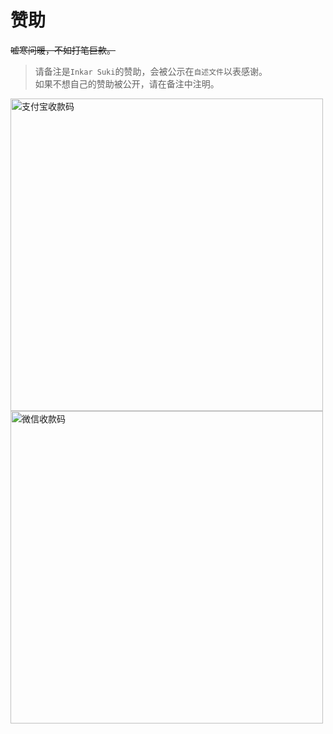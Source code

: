 # 赞助

~~嘘寒问暖，不如打笔巨款。~~

> 请备注是`Inkar Suki`的赞助，会被公示在`自述文件`以表感谢。
> <br>如果不想自己的赞助被公开，请在备注中注明。

<img src="https://inkar-suki.codethink.cn/assets/img/wechat_donate.png" height="500" alt="支付宝收款码">
<img src="https://inkar-suki.codethink.cn/assets/img/alipay_donate.png" height="500" alt="微信收款码">